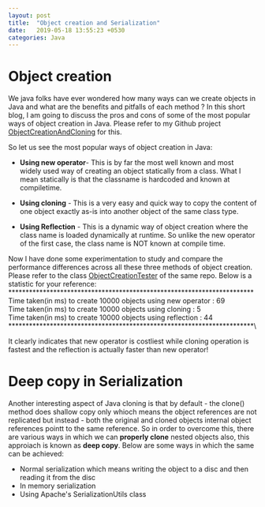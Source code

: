 ```yaml
---
layout: post
title:  "Object creation and Serialization"
date:   2019-05-18 13:55:23 +0530
categories: Java
---
```


# Object creation

We java folks have ever wondered how many ways can we create objects in Java and what are the benefits and pitfalls of each method ?
In this short blog, I am going to discuss the pros and cons of some of the most popular ways of object creation in Java. Please refer 
to my Github project [ObjectCreationAndCloning](https://github.com/msoumik78/ObjectCreationAndCloning) for this.

So let us see the most popular ways of object creation in Java:
* **Using new operator**- This is by far the most well known and most widely used way of creating an object statically from a class. What I mean statically is that the classname is hardcoded and known at compiletime.

* **Using cloning** - This is a very easy and quick way to copy the content of one object exactly as-is into another object of the same class type.

* **Using Reflection** - This is a dynamic way of object creation where the class name is loaded dynamically at runtime. So unlike the new operator of the first case, the class name is NOT known at compile time. 

Now I have done some experimentation to study and compare the performance differences across all these three methods of object creation. Please refer to the class [ObjectCreationTester](https://github.com/msoumik78/ObjectCreationAndCloning/blob/master/src/main/java/objectCreation/ObjectCreationTester.java) of the same repo. Below is a statistic for your reference:\
***********************************************************************\
Time taken(in ms) to create 10000 objects using new operator : 69\
Time taken(in ms) to create 10000 objects using cloning : 5\
Time taken(in ms) to create 10000 objects using reflection : 44\
***********************************************************************\

It clearly indicates that new operator is costliest while cloning operation is fastest and the reflection is actually faster than new operator!



# Deep copy in Serialization

Another interesting aspect of Java cloning is that by default - the clone() method does shallow copy only whioch means the object references are not replicated but instead - both the original and cloned objects internal object references pointt to the same reference. So in order to overcome this, there are various ways in which we can **properly clone** nested objects also, this approiach is known as **deep copy**. Below are some ways in which the same can be achieved:

* Normal serialization which means writing the object to a disc and then reading it from the disc
* In memory serialization
* Using Apache's SerializationUtils class

